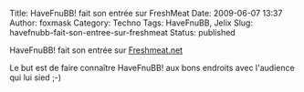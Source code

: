 Title: HaveFnuBB! fait son entrée sur FreshMeat
Date: 2009-06-07 13:37
Author: foxmask
Category: Techno
Tags: HaveFnuBB, Jelix
Slug: havefnubb-fait-son-entree-sur-freshmeat
Status: published

HaveFnuBB! fait son entrée sur
[Freshmeat.net](http://freshmeat.net/projects/havefnubb)

Le but est de faire connaître HaveFnuBB! aux bons endroits avec
l'audience qui lui sied ;-)

